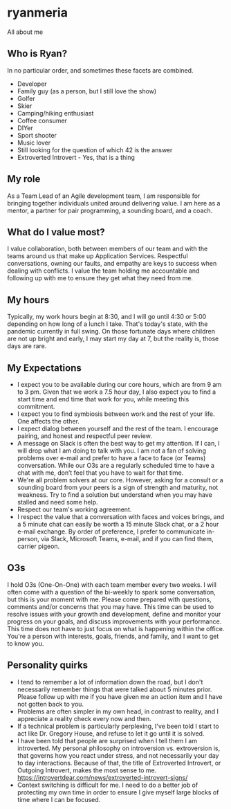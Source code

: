 # ryanmeria
All about me

## Who is Ryan?
In no particular order, and sometimes these facets are combined.
- Developer
- Family guy (as a person, but I still love the show)
- Golfer
- Skier
- Camping/hiking enthusiast
- Coffee consumer
- DIYer
- Sport shooter
- Music lover
- Still looking for the question of which 42 is the answer
- Extroverted Introvert - Yes, that is a thing

## My role
As a Team Lead of an Agile development team, I am responsible for bringing together individuals united around delivering value. I am here as a mentor, a partner for pair programming, a sounding board, and a coach.

## What do I value most?
I value collaboration, both between members of our team and with the teams around us that make up Application Services. Respectful conversations, owning our faults, and empathy are keys to success when dealing with conflicts. I value the team holding me accountable and following up with me to ensure they get what they need from me.

## My hours
Typically, my work hours begin at 8:30, and I will go until 4:30 or 5:00 depending on how long of a lunch I take. That's today's state, with the pandemic currently in full swing. On those fortunate days where children are not up bright and early, I may start my day at 7, but the reality is, those days are rare.

## My Expectations
- I expect you to be available during our core hours, which are from 9 am to 3 pm. Given that we work a 7.5 hour day, I also expect you to find a start time and end time that work for you, while meeting this commitment.
- I expect you to find symbiosis between work and the rest of your life. One affects the other.
- I expect dialog between yourself and the rest of the team. I encourage pairing, and honest and respectful peer review.
- A message on Slack is often the best way to get my attention. If I can, I will drop what I am doing to talk with you. I am not a fan of solving problems over e-mail and prefer to have a face to face (or Teams) conversation. While our O3s are a regularly scheduled time to have a chat with me, don’t feel that you have to wait for that time.
- We're all problem solvers at our core. However, asking for a consult or a sounding board from your peers is a sign of strength and maturity, not weakness. Try to find a solution but understand when you may have stalled and need some help.
- Respect our team's working agreement.
- I respect the value that a conversation with faces and voices brings, and a 5 minute chat can easily be worth a 15 minute Slack chat, or a 2 hour e-mail exchange. By order of preference, I prefer to communicate in-person, via Slack, Microsoft Teams, e-mail, and if you can find them, carrier pigeon.

## O3s
I hold O3s (One-On-One) with each team member every two weeks. I will often come with a question of the bi-weekly to spark some conversation, but this is your moment with me. Please come prepared with questions, comments and/or concerns that you may have. This time can be used to resolve issues with your growth and development, define and monitor your progress on your goals, and discuss improvements with your performance. This time does not have to just focus on what is happening within the office. You're a person with interests, goals, friends, and family, and I want to get to know you.

## Personality quirks
- I tend to remember a lot of information down the road, but I don't necessarily remember things that were talked about 5 minutes prior. Please follow up with me if you have given me an action item and I have not gotten back to you.
- Problems are often simpler in my own head, in contrast to reality, and I appreciate a reality check every now and then.
- If a technical problem is particularly perplexing, I've been told I start to act like Dr. Gregory House, and refuse to let it go until it is solved.
- I have been told that people are surprised when I tell them I am introverted. My personal philosophy on introversion vs. extroversion is, that governs how you react under stress, and not necessarily your day to day interactions. Because of that, the title of Extroverted Introvert, or Outgoing Introvert, makes the most sense to me. https://introvertdear.com/news/extroverted-introvert-signs/
- Context switching is difficult for me. I need to do a better job of protecting my own time in order to ensure I give myself large blocks of time where I can be focused.
